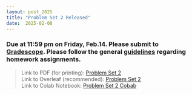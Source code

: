 ```yaml
---
layout: post_2025
title: "Problem Set 2 Released"
date:  2025-02-08
---
```


### Due at 11:59 pm on Friday, Feb.14. Please submit to [Gradescope](https://www.gradescope.com/courses/967007). Please follow the general [guidelines](https://cos485.github.io/2025/01/27/homework-guidelines.html) regarding homework assignments.

> Link to PDF (for printing): [Problem Set 2](https://drive.google.com/file/d/1NLjvt9Vwokpw6TAhWEbl-EdRexG0b8S0/view?usp=drive_link)\
> Link to Overleaf (recommended): [Problem Set 2](https://www.overleaf.com/read/bngfjcygxmkf#129dfd)\
> Link to Colab Notebook: [Problem Set 2 Cobab](https://colab.research.google.com/drive/1H3-sfWNnEjRsTVBfRIuDuG-chCwjs6tP)
